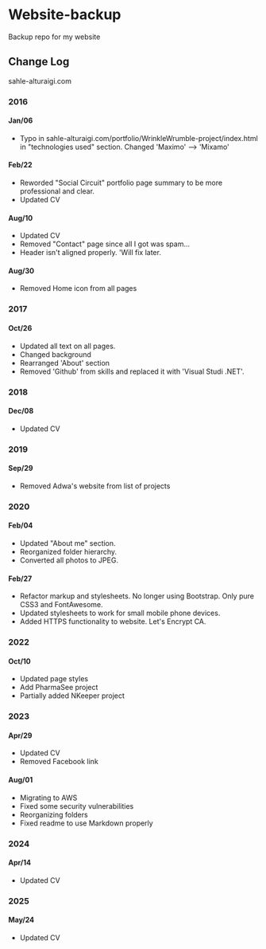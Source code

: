 # Website-backup
Backup repo for my website


## Change Log
sahle-alturaigi.com

### 2016
#### Jan/06
- Typo in sahle-alturaigi.com/portfolio/WrinkleWrumble-project/index.html
in "technologies used" section. Changed 'Maximo' --> 'Mixamo'

#### Feb/22
- Reworded "Social Circuit" portfolio page summary to be more professional and clear.
- Updated CV

#### Aug/10
- Updated CV
- Removed "Contact" page since all I got was spam...
- Header isn't aligned properly. 'Will fix later.

#### Aug/30
- Removed Home icon from all pages

### 2017
#### Oct/26
- Updated all text on all pages.
- Changed background
- Rearranged 'About' section
- Removed 'Github' from skills and replaced it with 'Visual Studi .NET'.

### 2018
#### Dec/08
- Updated CV		

### 2019
#### Sep/29
- Removed Adwa's website from list of projects

### 2020
#### Feb/04
- Updated "About me" section.
- Reorganized folder hierarchy.
- Converted all photos to JPEG.

#### Feb/27
- Refactor markup and stylesheets. No longer using Bootstrap. Only pure CSS3 and FontAwesome.
- Updated stylesheets to work for small mobile phone devices.
- Added HTTPS functionality to website. Let's Encrypt CA.

### 2022
#### Oct/10
- Updated page styles
- Add PharmaSee project
- Partially added NKeeper project

### 2023
#### Apr/29
- Updated CV
- Removed Facebook link

#### Aug/01
- Migrating to AWS
- Fixed some security vulnerabilities
- Reorganizing folders
- Fixed readme to use Markdown properly

### 2024
#### Apr/14
- Updated CV

### 2025
#### May/24
- Updated CV
